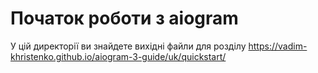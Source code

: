 # Початок роботи з aiogram

У цій директорії ви знайдете вихідні файли для розділу https://vadim-khristenko.github.io/aiogram-3-guide/uk/quickstart/
